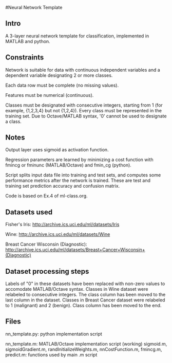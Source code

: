 #Neural Network Template


Intro
--
A 3-layer neural network template for classification, implemented in MATLAB and python.

Constraints
--
Network is suitable for data with continuous independent variables and a dependent variable designating 2 or more classes.

Each data row must be complete (no missing values).

Features must be numerical (continuous).	

Classes must be designated with consecutive integers, starting from 1 (for example, {1,2,3,4} but not {1,2,4}). 
Every class must be represented in the training set.
Due to Octave/MATLAB syntax, '0' cannot be used to designate a class.

Notes
--
Output layer uses sigmoid as activation function.

Regression parameters are learned by minimizing a cost function with fmincg or fminunc (MATLAB/Octave) and fmin_cg (python).

Script splits input data file into training and test sets, and computes some performance metrics after the network is trained. These are test and training set prediction accuracy and confusion matrix.

Code is based on Ex.4 of ml-class.org.

Datasets used
--
Fisher's Iris: http://archive.ics.uci.edu/ml/datasets/Iris

Wine: http://archive.ics.uci.edu/ml/datasets/Wine

Breast Cancer Wisconsin (Diagnostic): http://archive.ics.uci.edu/ml/datasets/Breast+Cancer+Wisconsin+(Diagnostic)

Dataset processing steps 
--
Labels of "0" in these datasets have been replaced with non-zero values to accomodate MATLAB/Octave syntax.
Classes in Wine dataset were relabeled to consecutive integers. The class column has been moved to the last column in the dataset.
Classes in Breast Cancer dataset were relabeled to 1 (malignant) and 2 (benign). Class column has been moved to the end.

Files
--
nn_template.py: python implementation script

nn_template.m: MATLAB/Octave implementation script (working)
sigmoid.m, sigmoidGradient.m, randInitializeWeights.m, nnCostFunction.m, fmincg.m, predict.m: functions used by main .m script
